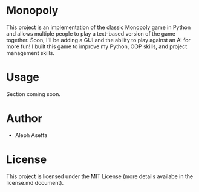 # Monopoly
This project is an implementation of the classic Monopoly game in Python and allows multiple people to play a text-based version of the game together. Soon, I'll be adding a GUI and the ability to play against an AI for more fun! I built this game to improve my Python, OOP skills, and project management skills.

# Usage
Section coming soon.

# Author
- Aleph Aseffa

# License
This project is licensed under the MIT License (more details availabe in the license.md document).

